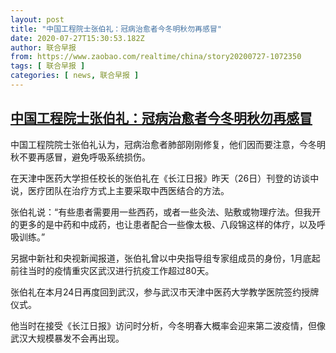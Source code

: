 ```yaml
---
layout: post
title: "中国工程院士张伯礼：冠病治愈者今冬明秋勿再感冒"
date: 2020-07-27T15:30:53.182Z
author: 联合早报
from: https://www.zaobao.com/realtime/china/story20200727-1072350
tags: [ 联合早报 ]
categories: [ news, 联合早报 ]
---
```

<!--1595887860000-->
[中国工程院士张伯礼：冠病治愈者今冬明秋勿再感冒](https://www.zaobao.com/realtime/china/story20200727-1072350)
------

<div>
<p>中国工程院院士张伯礼认为，冠病治愈者肺部刚刚修复，他们因而要注意，今冬明秋不要再感冒，避免呼吸系统损伤。</p><p>在天津中医药大学担任校长的张伯礼在《长江日报》昨天（26日）刊登的访谈中说，医疗团队在治疗方式上主要采取中西医结合的方法。</p><p>张伯礼说：“有些患者需要用一些西药，或者一些灸法、贴敷或物理疗法。但我开的更多的是中药和中成药，也让患者配合一些像太极、八段锦这样的体疗，以及呼吸训练。”</p><section id="imu"><div id="dfp-ad-imu1-wrapper" class="dfp-tag-wrapper"><div id="dfp-ad-imu1" class="dfp-tag-wrapper"></div></div></section><p>另据中新社和央视新闻报道，张伯礼曾以中央指导组专家组成员的身份，1月底起前往当时的疫情重灾区武汉进行抗疫工作超过80天。</p><p>张伯礼在本月24日再度回到武汉，参与武汉市天津中医药大学教学医院签约授牌仪式。</p><p>他当时在接受《长江日报》访问时分析，今冬明春大概率会迎来第二波疫情，但像武汉大规模暴发不会再出现。</p><div id="innity-in-post"></div><div id="dfp-ad-midarticlespecial-wrapper" class="dfp-tag-wrapper"><div id="dfp-ad-midarticlespecial" class="dfp-tag-wrapper"></div></div>
</div>
